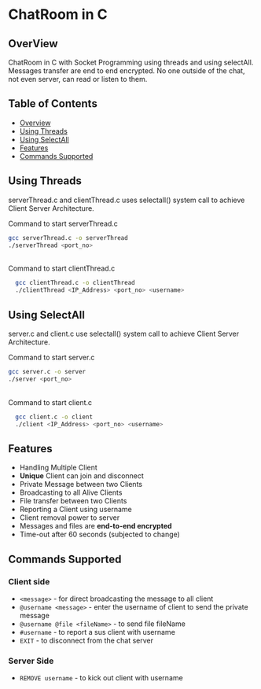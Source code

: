 # ChatRoom in C

## OverView
ChatRoom in C with Socket Programming using threads and using selectAll. Messages transfer are end to end encrypted. No one outside of the chat, not even server, can read or listen to them.

## Table of Contents
- [Overview](#overview)
- [Using Threads](#using-threads)
- [Using SelectAll](#using-selectall)
- [Features](features)
- [Commands Supported](commands-supported)

## Using Threads
serverThread.c and clientThread.c uses selectall() system call to achieve Client Server Architecture.

Command to start serverThread.c

  ```bash
  gcc serverThread.c -o serverThread
  ./serverThread <port_no>
  ```
<br>
Command to start clientThread.c

  ```bash
    gcc clientThread.c -o clientThread
    ./clientThread <IP_Address> <port_no> <username>
  ```

## Using SelectAll
server.c and client.c use selectall() system call to achieve Client Server Architecture.

Command to start server.c

  ```bash
  gcc server.c -o server
  ./server <port_no>
  ```
<br>
Command to start client.c

  ```bash
    gcc client.c -o client
    ./client <IP_Address> <port_no> <username>
  ```

## Features
- Handling Multiple Client
- **Unique** Client can join and disconnect
- Private Message between two Clients
- Broadcasting to all Alive Clients
- File transfer between two Clients
- Reporting a Client using username
- Client removal power to server
- Messages and files are **end-to-end encrypted**
- Time-out after 60 seconds (subjected to change)
 
## Commands Supported 
### Client side 
- `<message>` - for direct broadcasting the message to all client
- `@username <message>` - enter the username of client to send the private message
- `@username @file <fileName>` - to send file fileName
- `#username` - to report a sus client with username
- `EXIT` - to disconnect from the chat server
  <br>
### Server Side
- `REMOVE username` - to kick out client with username
  
